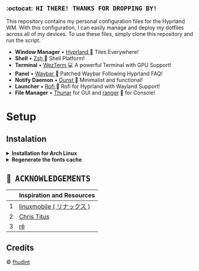 ### :octocat: ‎ <samp>HI THERE! THANKS FOR DROPPING BY!</samp>
This repository contains my personal configuration files for the Hyprland WM. With this configuration, I can easily manage and deploy my dotfiles across all of my devices. To use these files, simply clone this repository and run the script.

* **Window Manager** • [Hyprland ](https://github.com/hyprwm/Hyprland)🎨 Tiles Everywhere!
* **Shell** • [Zsh ](https://www.zsh.org)🐚 Shell Platform!
* **Terminal** • [WezTerm ](https://github.com/wez/wezterm) 💻 A powerful Terminal with GPU Support!
* **Panel** • [Waybar ](https://aur.archlinux.org/packages/waybar-hyprland-git)🍧 Patched Waybar Following Hyprland FAQ!
* **Notify Daemon** • [Dunst ](https://github.com/dunst-project/dunst) 🍃 Minimalist and functional!
* **Launcher** • [Rofi ](https://github.com/lbonn/rofi) 🚀 Rofi for Hyprland with Wayland Support!
* **File Manager** • [Thunar](https://github.com/xfce-mirror/thunar) for GUI and [ranger](https://github.com/ranger/ranger) 🔖 for Console!

# Setup

## Instalation

<details>
<summary><b> Installation for Arch Linux</b></summary>

# I'am using yay as aur helper

```sh
git clone https://aur.archlinux.org/yay.git
cd yay
makepkg -si

```
# Installing dependency

```sh
yay -Sy hyprland-git waybar-hyprland-git wezterm sddm-git ranger dunst zsh thunar
```
> # Rofi with Wayland support

```sh
git clone https://github.com/lbonn/rofi.git
cd rofi
meson setup build
ninja -C build
sudo ninja -C build install
``` 

</details>

<details>
<summary><b>Regenerate the fonts cache</b></summary>
This ensures all existing caches are cleaned and regenerated for all installed fonts.

```sh
fc-cache -rv
```

</details>

## :bouquet: ‎ <samp>ACKNOWLEDGEMENTS</samp>

|   | Inspiration and Resources                                                  |
|:-:|:---------------------------------------------------------------------------|
| 1 | [linuxmobile ( リナックス )](https://github.com/linuxmobile)               |
| 2 | [Chris Titus](https://github.com/christitustech)                           |
| 3 | [rē](https://github.com/owl4ce)                                            |

## Credits
© [fhudint](https://github.com/fhudint)
